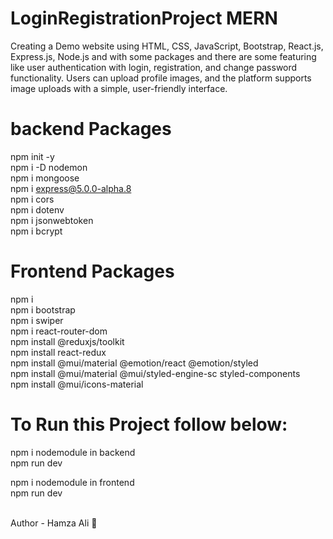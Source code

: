 # LoginRegistrationProject MERN
Creating a Demo website using HTML, CSS, JavaScript, Bootstrap, React.js, Express.js, Node.js and with some packages and there are some featuring like user authentication with login, registration, and change password functionality. Users can upload profile images, and the platform supports image uploads with a simple, user-friendly interface.

# backend Packages 
npm init -y <br/>
npm i -D nodemon <br/>
npm i mongoose <br/>
npm i express@5.0.0-alpha.8 <br/>
npm i cors <br/>
npm i dotenv <br/>
npm i jsonwebtoken <br/>
npm i bcrypt <br/>

# Frontend Packages

npm i  <br/>
npm i bootstrap <br/>
npm i swiper<br/>
npm i react-router-dom <br/>
npm install @reduxjs/toolkit <br/>
npm install react-redux <br/>
npm install @mui/material @emotion/react @emotion/styled <br/>
npm install @mui/material @mui/styled-engine-sc styled-components <br/>
npm install @mui/icons-material <br/>


# To Run this Project follow below:
npm i nodemodule in backend<br/>
npm run dev <br/>

npm i nodemodule in frontend <br/>
npm run dev <br/>

<br/>
Author - Hamza Ali 👤